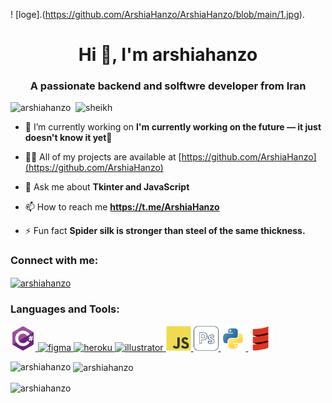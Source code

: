 ! [loge].(https://github.com/ArshiaHanzo/ArshiaHanzo/blob/main/1.jpg).
<h1 align="center">Hi 👋, I'm arshiahanzo</h1>
<h3 align="center">A passionate backend and solftwre developer from Iran</h3>

<img align="right" alt="sheikh" width = "400" src="https://miro.medium.com/v2/resize:fit:960/0*ojVMZy95GxbXQwxk.gif">

<p align="left"> <img src="https://komarev.com/ghpvc/?username=arshiahanzo&label=Profile%20views&color=0e75b6&style=flat" alt="arshiahanzo" /> </p>

- 🔭 I’m currently working on **I'm currently working on the future — it just doesn't know it yet🚀**

- 👨‍💻 All of my projects are available at [https://github.com/ArshiaHanzo](https://github.com/ArshiaHanzo)

- 💬 Ask me about **Tkinter and JavaScript**

- 📫 How to reach me **https://t.me/ArshiaHanzo**

- ⚡ Fun fact **Spider silk is stronger than steel of the same thickness.**

<h3 align="left">Connect with me:</h3>
<p align="left">
<a href="https://instagram.com/arshiahanzo" target="blank"><img align="center" src="https://raw.githubusercontent.com/rahuldkjain/github-profile-readme-generator/master/src/images/icons/Social/instagram.svg" alt="arshiahanzo" height="30" width="40" /></a>
</p>

<h3 align="left">Languages and Tools:</h3>
<p align="left"> <a href="https://www.w3schools.com/cs/" target="_blank" rel="noreferrer"> <img src="https://raw.githubusercontent.com/devicons/devicon/master/icons/csharp/csharp-original.svg" alt="csharp" width="40" height="40"/> </a> <a href="https://www.figma.com/" target="_blank" rel="noreferrer"> <img src="https://www.vectorlogo.zone/logos/figma/figma-icon.svg" alt="figma" width="40" height="40"/> </a> <a href="https://heroku.com" target="_blank" rel="noreferrer"> <img src="https://www.vectorlogo.zone/logos/heroku/heroku-icon.svg" alt="heroku" width="40" height="40"/> </a> <a href="https://www.adobe.com/in/products/illustrator.html" target="_blank" rel="noreferrer"> <img src="https://www.vectorlogo.zone/logos/adobe_illustrator/adobe_illustrator-icon.svg" alt="illustrator" width="40" height="40"/> </a> <a href="https://developer.mozilla.org/en-US/docs/Web/JavaScript" target="_blank" rel="noreferrer"> <img src="https://raw.githubusercontent.com/devicons/devicon/master/icons/javascript/javascript-original.svg" alt="javascript" width="40" height="40"/> </a> <a href="https://www.photoshop.com/en" target="_blank" rel="noreferrer"> <img src="https://raw.githubusercontent.com/devicons/devicon/master/icons/photoshop/photoshop-line.svg" alt="photoshop" width="40" height="40"/> </a> <a href="https://www.python.org" target="_blank" rel="noreferrer"> <img src="https://raw.githubusercontent.com/devicons/devicon/master/icons/python/python-original.svg" alt="python" width="40" height="40"/> </a> <a href="https://www.scala-lang.org" target="_blank" rel="noreferrer"> <img src="https://raw.githubusercontent.com/devicons/devicon/master/icons/scala/scala-original.svg" alt="scala" width="40" height="40"/> </a> </p>

<p><img align="left" src="https://github-readme-stats.vercel.app/api/top-langs?username=arshiahanzo&show_icons=true&locale=en&layout=compact" alt="arshiahanzo" /></p>

<p>&nbsp;<img align="center" src="https://github-readme-stats.vercel.app/api?username=arshiahanzo&show_icons=true&locale=en" alt="arshiahanzo" /></p>

<p><img align="center" src="https://github-readme-streak-stats.herokuapp.com/?user=arshiahanzo&" alt="arshiahanzo" /></p>
